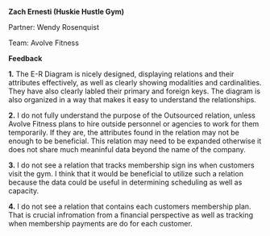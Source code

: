 **Zach Ernesti (Huskie Hustle Gym)**

Partner: Wendy Rosenquist

Team: Avolve Fitness

**Feedback**

**1.** The E-R Diagram is nicely designed, displaying relations and their attributes effectively, as well as clearly showing modalities and cardinalities. They have also clearly labled their primary and foreign keys. The diagram is also organized in a way that makes it easy to understand the relationships.

**2.** I do not fully understand the purpose of the Outsourced relation, unless Avolve Fitness plans to hire outside personnel or agencies to work for them temporarily. If they are, the attributes found in the relation may not be enough to be beneficial. This relation may need to be expanded otherwise it does not share much meaninful data beyond the name of the company.

**3.** I do not see a relation that tracks membership sign ins when customers visit the gym. I think that it would be beneficial to utilize such a relation because the data could be useful in determining scheduling as well as capacity.

**4.** I do not see a relation that contains each customers membership plan. That is crucial infromation from a financial perspective as well as tracking when membership payments are do for each customer.
